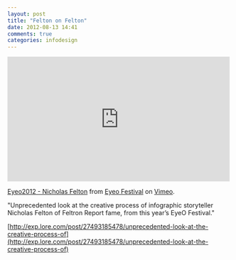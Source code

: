 ```yaml
---
layout: post
title: "Felton on Felton"
date: 2012-08-13 14:41
comments: true
categories: infodesign
---
```

<iframe src="http://player.vimeo.com/video/45838408?color=55c4e4" width="500" height="281" frameborder="0" webkitAllowFullScreen mozallowfullscreen allowFullScreen></iframe> <p><a href="http://vimeo.com/45838408">Eyeo2012 - Nicholas Felton</a> from <a href="http://vimeo.com/eyeofestival">Eyeo Festival</a> on <a href="http://vimeo.com">Vimeo</a>.</p>

  "Unprecedented look at the creative process of infographic storyteller Nicholas Felton of Feltron Report fame, from this year’s EyeO Festival."

[http://exp.lore.com/post/27493185478/unprecedented-look-at-the-creative-process-of](http://exp.lore.com/post/27493185478/unprecedented-look-at-the-creative-process-of)
